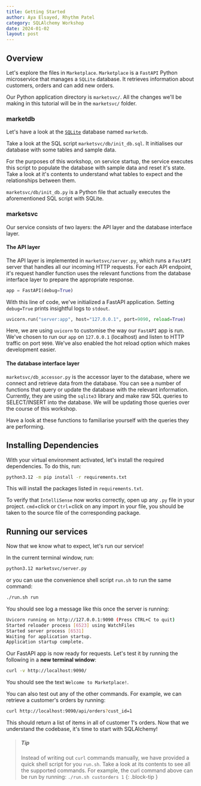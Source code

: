 ```yaml
---
title: Getting Started
author: Aya Elsayed, Rhythm Patel
category: SQLAlchemy Workshop
date: 2024-01-02
layout: post
---
```


## Overview

Let's explore the files in `Marketplace`.
`Marketplace` is a `FastAPI` Python microservice that manages a `SQLite` database.
It retrieves information about customers, orders and can add new orders.

Our Python application directory is `marketsvc/`.
All the changes we'll be making in this tutorial will be in the `marketsvc/` folder.

### marketdb

Let's have a look at the [`SQLite`](https://www.sqlite.org/) database named `marketdb`.

Take a look at the SQL script `marketsvc/db/init_db.sql`.
It initialises our database with some tables and sample data.

For the purposes of this workshop, on service startup, the service executes this script to populate the database with sample data and reset it's state.
Take a look at it's contents to understand what tables to expect and the relationships between them.

`marketsvc/db/init_db.py` is a Python file that actually executes the aforementioned SQL script with SQLite.

### marketsvc

Our service consists of two layers: the API layer and the database interface layer.

#### The API layer

The API layer is implemented in `marketsvc/server.py`, which runs a `FastAPI` server that handles all our incoming HTTP requests.
For each API endpoint, it's request handler function uses the relevant functions from the database interface layer to prepare the appropriate response.

```py
app = FastAPI(debug=True)
```

With this line of code, we've initialized a FastAPI application.
Setting `debug=True` prints insightful logs to `stdout`.

```py
uvicorn.run("server:app", host="127.0.0.1", port=9090, reload=True)
```

Here, we are using `uvicorn` to customise the way our `FastAPI` app is run.
We've chosen to run our `app` on `127.0.0.1` (localhost) and listen to HTTP traffic on port `9090`.
We've also enabled the hot reload option which makes development easier.

#### The database interface layer

`marketsvc/db_accessor.py` is the accessor layer to the database, where we connect and retrieve data from the database.
You can see a number of functions that query or update the database with the relevant information.
Currently, they are using the `sqlite3` library and make raw SQL queries to SELECT/INSERT into the database.
We will be updating those queries over the course of this workshop.

Have a look at these functions to familiarise yourself with the queries they are performing.

## Installing Dependencies

With your virtual environment activated, let's install the required dependencies.
To do this, run:

```sh
python3.12 -m pip install -r requirements.txt
```

This will install the packages listed in `requirements.txt`.

To verify that `IntelliSense` now works correctly, open up any `.py` file in your project.
`cmd`+click or `Ctrl`+click on any import in your file, you should be taken to the source file of the corresponding package.

## Running our services

Now that we know what to expect, let's run our service!

In the current terminal window, run:

```sh
python3.12 marketsvc/server.py
```

or you can use the convenience shell script `run.sh` to run the same command:

```sh
./run.sh run
```

You should see log a message like this once the server is running:

```sh
Uvicorn running on http://127.0.0.1:9090 (Press CTRL+C to quit)
Started reloader process [6523] using WatchFiles
Started server process [6531]
Waiting for application startup.
Application startup complete.
```

Our FastAPI app is now ready for requests.
Let's test it by running the following in a **new terminal window**:

```sh
curl -v http://localhost:9090/
```

You should see the text `Welcome to Marketplace!`.

You can also test out any of the other commands.
For example, we can retrieve a customer's orders by running:

```sh
curl http://localhost:9090/api/orders?cust_id=1
```

This should return a list of items in all of customer 1's orders.
Now that we understand the codebase, it's time to start with SQLAlchemy!

> ##### Tip
>
> Instead of writing out `curl` commands manually, we have provided a quick shell script for you `run.sh`.
> Take a look at its contents to see all the supported commands.
> For example, the curl command above can be run by running: `./run.sh custorders 1`
{: .block-tip }

&nbsp;

